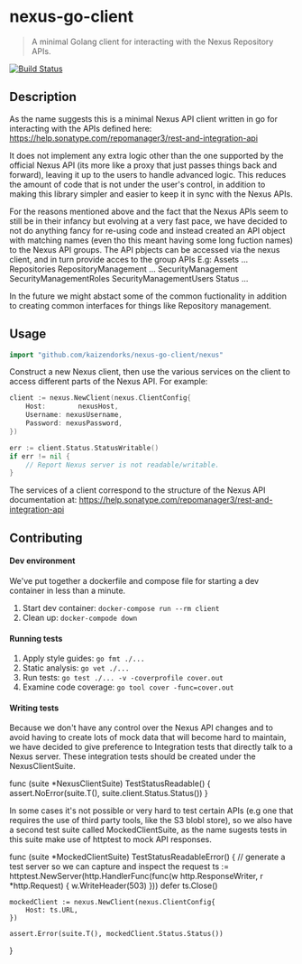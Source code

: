 # nexus-go-client
>A minimal Golang client for interacting with the Nexus Repository APIs.

[![Build Status](https://travis-ci.org/kaizendorks/nexus-go-client.svg?branch=master)](https://travis-ci.org/kaizendorks/vuecli-in-docker)

## Description

As the name suggests this is a minimal Nexus API client written in go for interacting with the APIs defined here: https://help.sonatype.com/repomanager3/rest-and-integration-api

It does not implement any extra logic other than the one supported by the official Nexus API (its more like a proxy that just passes things back and forward), leaving it up to the users to handle advanced logic. This reduces the amount of code that is not under the user's control, in addition to making this library simpler and easier to keep it in sync with the Nexus APIs.

For the reasons mentioned above and the fact that the Nexus APIs seem to still be in their infancy but evolving at a very fast pace, we have decided to not do anything fancy for re-using code and instead created an API object with matching names (even tho this meant having some long fuction names) to the Nexus API groups. The API pbjects can be accessed via the nexus client, and in turn provide acces to the group APIs E.g:
	Assets
	...
	Repositories
	RepositoryManagement
	...
	SecurityManagement
	SecurityManagementRoles
	SecurityManagementUsers
	Status
	...

In the future we might abstact some of the common fuctionality in addition to creating common interfaces for things like Repository management.

## Usage

```go
import "github.com/kaizendorks/nexus-go-client/nexus"
```

Construct a new Nexus client, then use the various services on the client to access different parts of the Nexus API. For example:

```go
client := nexus.NewClient(nexus.ClientConfig{
	Host:		 nexusHost,
	Username: nexusUsername,
	Password: nexusPassword,
})

err := client.Status.StatusWritable()
if err != nil {
	// Report Nexus server is not readable/writable.
}
```

The services of a client correspond to the structure of the Nexus API documentation at: https://help.sonatype.com/repomanager3/rest-and-integration-api

## Contributing

#### Dev environment

We've put together a dockerfile and compose file for starting a dev container in less than a minute.

1. Start dev container: `docker-compose run --rm client`
1. Clean up: `docker-compode down`

#### Running tests

1. Apply style guides: `go fmt ./...`
1. Static analysis: `go vet ./...`
1. Run tests: `go test ./... -v -coverprofile cover.out`
1. Examine code coverage: `go tool cover -func=cover.out`

#### Writing tests

Because we don't have any control over the Nexus API changes and to avoid having to create lots of mock data that will become hard to maintain, we have decided to give preference to Integration tests that directly talk to a Nexus server. These integration tests should be created under the NexusClientSuite.

func (suite *NexusClientSuite) TestStatusReadable() {
	assert.NoError(suite.T(), suite.client.Status.Status())
}

In some cases it's not possible or very hard to test certain APIs (e.g one that requires the use of third party tools, like the S3 blobl store), so we also have a second test suite called MockedClientSuite, as the name sugests tests in this suite make use of httptest to mock API responses.

func (suite *MockedClientSuite) TestStatusReadableError() {
	// generate a test server so we can capture and inspect the request
	ts := httptest.NewServer(http.HandlerFunc(func(w http.ResponseWriter, r *http.Request) {
		w.WriteHeader(503)
	}))
	defer ts.Close()

	mockedClient := nexus.NewClient(nexus.ClientConfig{
		Host: ts.URL,
	})

	assert.Error(suite.T(), mockedClient.Status.Status())
}
